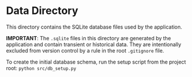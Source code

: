 # Data Directory

This directory contains the SQLite database files used by the application.

**IMPORTANT**: The `.sqlite` files in this directory are generated by the application and contain transient or historical data. They are intentionally excluded from version control by a rule in the root `.gitignore` file.

To create the initial database schema, run the setup script from the project root:
`python src/db_setup.py`